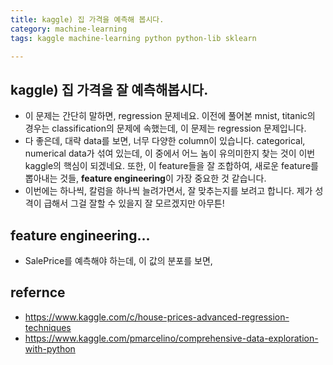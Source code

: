 ```yaml
---
title: kaggle) 집 가격을 예측해 봅시다. 
category: machine-learning
tags: kaggle machine-learning python python-lib sklearn

---
```


## kaggle) 집 가격을 잘 예측해봅시다. 

- 이 문제는 간단히 말하면, regression 문제네요. 이전에 풀어본 mnist, titanic의 경우는 classification의 문제에 속했는데, 이 문제는 regression 문제입니다. 
- 다 좋은데, 대략 data를 보면, 너무 다양한 column이 있습니다. categorical, numerical data가 섞여 있는데, 이 중에서 어느 놈이 유의미한지 찾는 것이 이번 kaggle의 핵심이 되겠네요. 또한, 이 feature들을 잘 조합하여, 새로운 feature를 뽑아내는 것들, **feature engineering**이 가장 중요한 것 같습니다. 
- 이번에는 하나씩, 칼럼을 하나씩 늘려가면서, 잘 맞추는지를 보려고 합니다. 제가 성격이 급해서 그걸 잘할 수 있을지 잘 모르겠지만 아무튼!


## feature engineering...

- SalePrice를 예측해야 하는데, 이 값의 분포를 보면, 



## refernce

- <https://www.kaggle.com/c/house-prices-advanced-regression-techniques>
- <https://www.kaggle.com/pmarcelino/comprehensive-data-exploration-with-python>